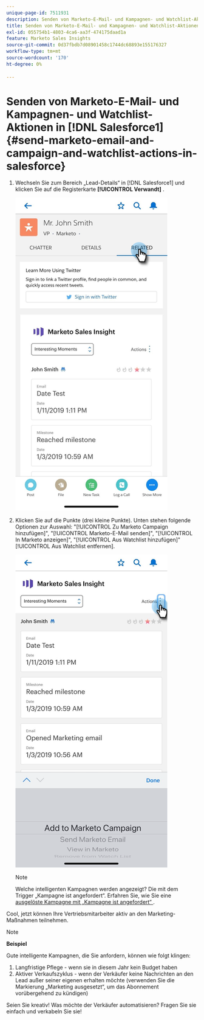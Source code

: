 ```yaml
---
unique-page-id: 7511931
description: Senden von Marketo-E-Mail- und Kampagnen- und Watchlist-Aktionen in Salesforce1 - Marketo-Dokumente - Produktdokumentation
title: Senden von Marketo-E-Mail- und Kampagnen- und Watchlist-Aktionen in Salesforce1
exl-id: 055754b1-4803-4ca6-aa3f-474175daad1a
feature: Marketo Sales Insights
source-git-commit: 0d37fbdb7d08901458c1744dc68893e155176327
workflow-type: tm+mt
source-wordcount: '170'
ht-degree: 0%

---
```


# Senden von Marketo-E-Mail- und Kampagnen- und Watchlist-Aktionen in [!DNL Salesforce1] {#send-marketo-email-and-campaign-and-watchlist-actions-in-salesforce}

1. Wechseln Sie zum Bereich „Lead-Details“ in [!DNL Salesforce1] und klicken Sie auf die Registerkarte **[!UICONTROL Verwandt]** .

   ![](assets/one-1.png)

1. Klicken Sie auf die Punkte (drei kleine Punkte). Unten stehen folgende Optionen zur Auswahl: &quot;[!UICONTROL Zu Marketo Campaign hinzufügen]&quot;, &quot;[!UICONTROL Marketo-E-Mail senden]&quot;, &quot;[!UICONTROL In Marketo anzeigen]&quot;, &quot;[!UICONTROL Aus Watchlist hinzufügen]&quot; [!UICONTROL Aus Watchlist entfernen].

   ![](assets/two-1.png)

   >[!NOTE]
   >
   >Welche intelligenten Kampagnen werden angezeigt? Die mit dem Trigger „Kampagne ist angefordert“. Erfahren Sie, wie Sie eine [ausgelöste Kampagne mit „Kampagne ist angefordert“ ](/help/marketo/product-docs/core-marketo-concepts/smart-campaigns/flow-actions/request-campaign.md).

Cool, jetzt können Ihre Vertriebsmitarbeiter aktiv an den Marketing-Maßnahmen teilnehmen.

>[!NOTE]
>
>**Beispiel**
>
>Gute intelligente Kampagnen, die Sie anfordern, können wie folgt klingen:
>
>1. Langfristige Pflege - wenn sie in diesem Jahr kein Budget haben
>1. Aktiver Verkaufszyklus - wenn der Verkäufer keine Nachrichten an den Lead außer seiner eigenen erhalten möchte (verwenden Sie die Markierung „Marketing ausgesetzt“, um das Abonnement vorübergehend zu kündigen)
>
>Seien Sie kreativ! Was möchte der Verkäufer automatisieren? Fragen Sie sie einfach und verkabeln Sie sie!
